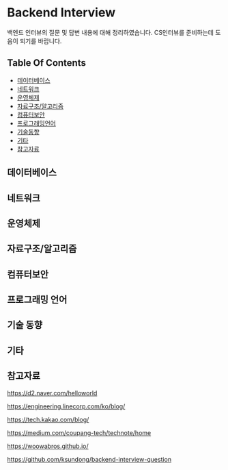 # Backend Interview
백엔드 인터뷰의 질문 및 답변 내용에 대해 정리하였습니다. 
CS인터뷰를 준비하는데 도움이 되기를 바랍니다. 


## Table Of Contents
- [데이터베이스](#데이터베이스)
- [네트워크](#네트워크)
- [운영체제](#운영체제)
- [자료구조/알고리즘](#자료구조/알고리즘)
- [컴퓨터보안](#컴퓨터보안)
- [프로그래밍언어](#프로그래밍언어)
- [기술동향](#기술동향)
- [기타](#기타)
- [참고자료](#참고자료)


## 데이터베이스


## 네트워크


## 운영체제


## 자료구조/알고리즘


## 컴퓨터보안


## 프로그래밍 언어


## 기술 동향


## 기타


## 참고자료
https://d2.naver.com/helloworld

https://engineering.linecorp.com/ko/blog/

https://tech.kakao.com/blog/

https://medium.com/coupang-tech/technote/home

https://woowabros.github.io/

https://github.com/ksundong/backend-interview-question



